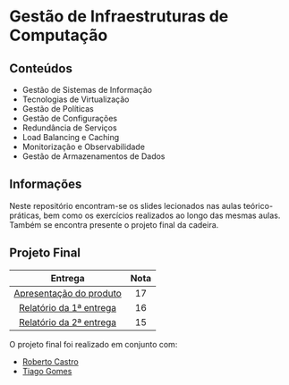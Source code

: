 # Gestão de Infraestruturas de Computação

## Conteúdos

- Gestão de Sistemas de Informação
- Tecnologias de Virtualização
- Gestão de Políticas
- Gestão de Configurações
- Redundância de Serviços
- Load Balancing e Caching
- Monitorização e Observabilidade
- Gestão de Armazenamentos de Dados

## Informações

Neste repositório encontram-se os slides lecionados nas aulas teórico-práticas, bem como os exercícios realizados ao longo das mesmas aulas. Também se encontra presente o projeto final da cadeira.

## Projeto Final

| Entrega | Nota |
| :-----: | :--: |
| [Apresentação do produto](./Projeto/docs/GIC_product_presentation.pdf) | 17 |
| [Relatório da 1ª entrega](./Projeto/docs/GIC_1st_report.pdf) | 16 |
| [Relatório da 2ª entrega](./Projeto/docs/Final_Report_GIC.pdf) | 15 |

O projeto final foi realizado em conjunto com:

- [Roberto Castro](https://github.com/RobertoCastro391)
- [Tiago Gomes](https://github.com/caridade1706)